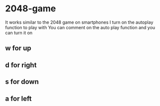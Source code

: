 # 2048-game
It works similar to the 2048 game on smartphones
I turn on the autoplay function to play with
You can comment on the auto play function and you can turn it on 

## w for up
## d for right
## s for down 
## a for left
